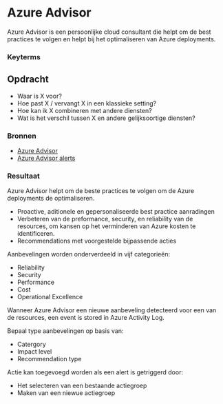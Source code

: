# Azure Advisor
Azure Advisor is een persoonlijke cloud consultant die helpt om de best practices te volgen en helpt bij het optimaliseren van Azure deployments.

### Keyterms


## Opdracht
- Waar is X voor?
- Hoe past X / vervangt X in een klassieke setting?
- Hoe kan ik X combineren met andere diensten?
- Wat is het verschil tussen X en andere gelijksoortige diensten?

### Bronnen
- [Azure Advisor](https://docs.microsoft.com/en-us/azure/advisor/advisor-overview)
- [Azure Advisor alerts](https://docs.microsoft.com/en-us/azure/advisor/advisor-alerts-portal)

### Resultaat
Azure Advisor helpt om de beste practices te volgen om de Azure deployments de optimaliseren.
* Proactive, aditionele en gepersonaliseerde best practice aanradingen
* Verbeteren van de preformance, security, en reliability van de resources, om kansen op het verminderen van Azure kosten te identificeren.
* Recommendations met voorgestelde bijpassende acties

Aanbevelingen worden onderverdeeld in vijf categorieën:
* Reliability
* Security
* Performance
* Cost
* Operational Excellence

Wanneer Azure Advisor een nieuwe aanbeveling detecteerd voor een van de resources, een event is stored in Azure Activity Log.

Bepaal type aanbevelingen op basis van:
* Catergory
* Impact level
* Recommendation type

Actie kan toegevoegd worden als een alert is getriggerd door:
* Het selecteren van een bestaande actiegroep
* Maken van een niewue actiegroep